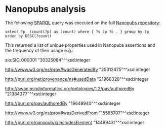 # Nanopubs analysis

The following [SPARQL](https://www.w3.org/TR/rdf-sparql-query/) query was executed on the full [Nanopubs repository](https://zenodo.org/record/1213293):

`
select ?p  (count(?p) as ?count) where {
	?s ?p ?o .
}
group by ?p
order by DESC(?count)
`

This returned a list of unique properties used in Nanopubs assertions and the frequency of their usage e.g.:

sio:SIO_000001													"30325084"^^xsd:integer

http://www.w3.org/ns/prov#wasGeneratedBy						"25312475"^^xsd:integer
	
http://purl.org/net/provenance/ns#usedData						"21960320"^^xsd:integer

http://swan.mindinformatics.org/ontologies/1.2/pav/authoredBy	"21384377"^^xsd:integer

http://purl.org/pav/authoredBy									"19649940"^^xsd:integer

http://www.w3.org/ns/prov#wasDerivedFrom						"15585707"^^xsd:integer

http://purl.org/nanopub/x/includesElement						"14499431"^^xsd:integer